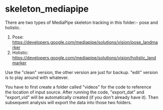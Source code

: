 # skeleton_mediapipe

There are two types of MediaPipe skeleton tracking in this folder:- pose and holistic.

1) Pose: https://developers.google.com/mediapipe/solutions/vision/pose_landmarker
2) Holistic: https://developers.google.com/mediapipe/solutions/vision/holistic_landmarker

Use the "clean" version, the other version are just for backup. "edit" version is to play around with whatever.

You have to first create a folder called "videos" for the code to reference the location of input source.
After running the code, "export_dat" and "export_vid" will be automatically created (if you don't already have it).
Then subsequent analysis will export the data into those two folders.


